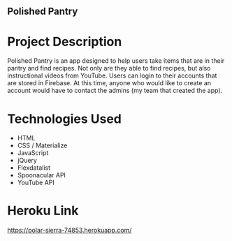 ## Polished Pantry

# Project Description 

Polished Pantry is an app designed to help users take items that are in their pantry and find recipes. Not only are they able to find recipes, but also instructional videos from YouTube. Users can login to their accounts that are stored in Firebase. At this time, anyone who would like to create an account would have to contact the admins (my team that created the app).

# Technologies Used

* HTML
* CSS / Materialize
* JavaScript
* jQuery
* Flexdatalist
* Spoonacular API
* YouTube API

# Heroku Link

https://polar-sierra-74853.herokuapp.com/

